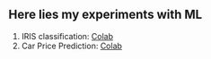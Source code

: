 ## Here lies my experiments with ML

1. IRIS classification: [Colab](https://colab.research.google.com/drive/1KnUsx1xkfQ-E_13ahU4tFg2xCDYv5Aaq?usp=sharing)
2. Car Price Prediction: [Colab](https://colab.research.google.com/drive/1KcBV-eey3XEq4j1aFxFziDggcNhNxc-E?usp=sharing)